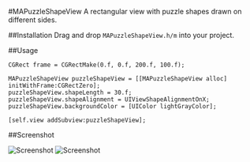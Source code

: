 #MAPuzzleShapeView
A rectangular view with puzzle shapes drawn on different sides.

##Installation
Drag and drop ```MAPuzzleShapeView.h/m``` into your project.

##Usage

``` objc
CGRect frame = CGRectMake(0.f, 0.f, 200.f, 100.f);

MAPuzzleShapeView puzzleShapeView = [[MAPuzzleShapeView alloc] initWithFrame:CGRectZero];
puzzleShapeView.shapeLength = 30.f;
puzzleShapeView.shapeAlignment = UIViewShapeAlignmentOnX;
puzzleShapeView.backgroundColor = [UIColor lightGrayColor];

[self.view addSubview:puzzleShapeView];
```

##Screenshot


![Screenshot](https://github.com/MadalinaArdelean/MAPuzzleShapeView/MAPuzzleShapeView/raw/master/screenshot1.png)
![Screenshot](https://github.com/MadalinaArdelean/MAPuzzleShapeView/MAPuzzleShapeView/raw/master/screenshot2.png)
